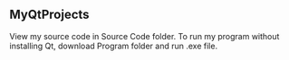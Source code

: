 **MyQtProjects**
---
View my source code in Source Code folder.
To run my program without installing Qt, download Program folder and run .exe file.
